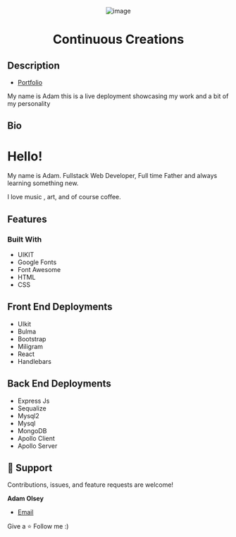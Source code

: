 
<div align="center">
  
![image](https://user-images.githubusercontent.com/81451165/142796650-dcb8fb77-e829-40fc-a2a9-246b8b036db6.png)

</div>


# <h1 align="center">Continuous Creations</h1>

## Description
- [Portfolio ](https://continuouscreations.netlify.app/ "Live View")
<p>My name is Adam this is a live deployment showcasing my work and a bit of my personality</p>

## Bio
<h1>Hello!</h1>

<p>My name is Adam. Fullstack Web Developer, Full time Father and always learning something new.</p>
<p>I love music , art, and of course coffee. </p>

## Features
### Built With

- UIKIT
- Google Fonts
- Font Awesome 
- HTML
- CSS

## Front End Deployments
<p> 

 - UIkit
 - Bulma
 - Bootstrap 
 - Miligram
 - React
 - Handlebars

</p> 

## Back End Deployments
<p>

- Express Js 
- Sequalize 
- Mysql2
- Mysql
- MongoDB
- Apollo Client
- Apollo Server
  
</p>

## 🤝 Support

Contributions, issues, and feature requests are welcome!

**Adam Olsey**

- [Email](mailto:adamhale88@tuta.io?subject=Hi "Hi!")

Give a ⭐️ Follow  me :) 


